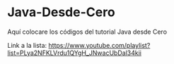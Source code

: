 # Java-Desde-Cero

Aquí colocare los códigos del tutorial Java desde Cero

Link a la lista:
https://www.youtube.com/playlist?list=PLya2NFKLVrdu1QYgH_JNwacUbDal34kii
